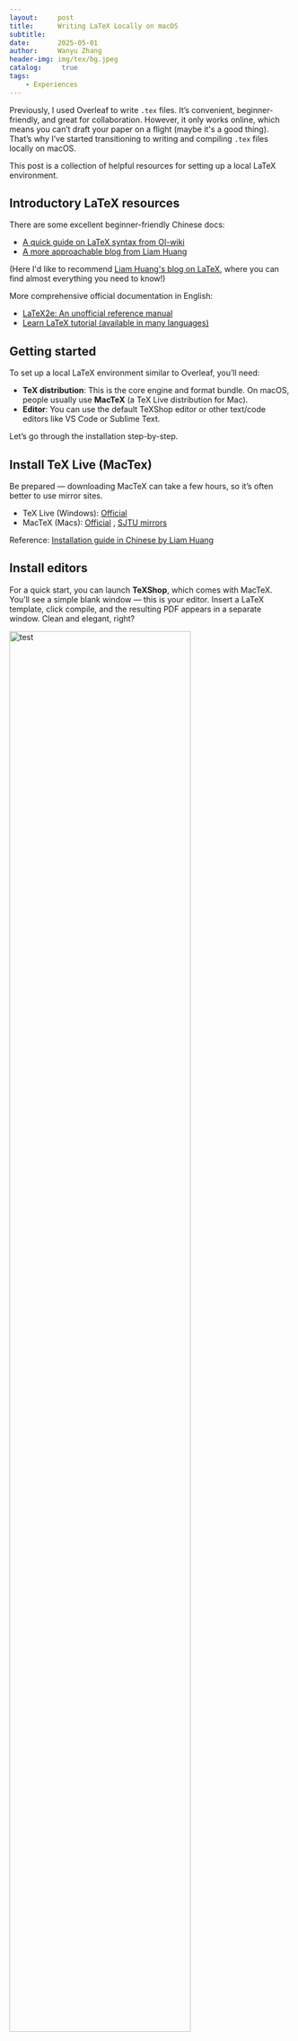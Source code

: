 ```yaml
---
layout:     post
title:      Writing LaTeX Locally on macOS
subtitle:   
date:       2025-05-01
author:     Wanyu Zhang
header-img: img/tex/bg.jpeg
catalog: 	 true
tags:
    - Experiences
---
```


Previously, I used Overleaf to write `.tex` files. It’s convenient, beginner-friendly, and great for collaboration. However, it only works online, which means you can’t draft your paper on a flight (maybe it's a good thing). That’s why I’ve started transitioning to writing and compiling `.tex` files locally on macOS.

This post is a collection of helpful resources for setting up a local LaTeX environment.

## Introductory LaTeX resources

There are some excellent beginner-friendly Chinese docs:

- [A quick guide on LaTeX syntax from OI-wiki](https://oi-wiki.org/tools/latex/)
- [A more approachable blog from Liam Huang](https://liam.page/2014/09/08/latex-introduction/)

(Here I'd like to recommend [Liam Huang's blog on LaTeX](https://liam.page/categories/LaTeX/), where you can find almost everything you need to know!)

More comprehensive official documentation in English:

- [LaTeX2e: An unofficial reference manual](https://tug.org/texinfohtml/latex2e.html)
- [Learn LaTeX tutorial (available in many languages)](https://www.learnlatex.org/)

## Getting started

To set up a local LaTeX environment similar to Overleaf, you’ll need:

* **TeX distribution**: This is the core engine and format bundle. On macOS, people usually use **MacTeX** (a TeX Live distribution for Mac).
* **Editor**: You can use the default TeXShop editor or other text/code editors like VS Code or Sublime Text.

Let’s go through the installation step-by-step.

## Install TeX Live (MacTex)

Be prepared — downloading MacTeX can take a few hours, so it’s often better to use mirror sites.

- TeX Live (Windows): [Official](https://tug.org/texlive/windows.html)
- MacTeX (Macs): [Official](https://tug.org/mactex/mactex-download.html) , [SJTU mirrors](https://mirrors.sjtug.sjtu.edu.cn/ctan/systems/mac/mactex/MacTeX.pkg)

Reference: [Installation guide in Chinese by Liam Huang](https://liam.page/texlive/)

## Install editors

For a quick start, you can launch **TeXShop**, which comes with MacTeX. You’ll see a simple blank window — this is your editor. Insert a LaTeX template, click compile, and the resulting PDF appears in a separate window. Clean and elegant, right?

<img src="{{ site.baseurl }}/img/tex/texshop.png" alt="test" style="width: 80%; height: auto;">

If this default setup works for you, great! You’re all set.
 However, if you want more features or flexibility, you can try other editors like **VS Code** or **Sublime Text**.

### VS Code configuration

You can follow [this tutorial](https://latex.lierhua.top/docs/Configuration-of-VS-Code-Mac-Version/) to configure VS Code. However, I encountered a couple of issues during setup. Here’s how I resolved them:

1. `chktex could not be found` warning

Solution: Disable the linter by adding this to your `settings.json`:

```json
"latex.linter.enabled": false
```

2. `Error: spawn pdflatex ENOENT`

This indicates the LaTeX binary isn’t found. Add the correct environment path to your `settings.json` (specific to macOS):

```json
"latex-workshop.latex.tools": [
  {
    "name": "pdflatex",
    "command": "pdflatex",
    "args": [
      "-synctex=1",
      "-interaction=nonstopmode",
      "-file-line-error",
      "%DOC%"
    ],
    // Start: newly added
    "env": {
      "PATH": "/Library/TeX/texbin:/usr/local/bin:/opt/homebrew/bin:${env:PATH}"
    }
    // End: newly added
  }
],

```

🔧 Make sure to set the environment path for **each tool** (e.g., `pdflatex`, `xelatex`, `latexmk`) under `latex-workshop.latex.tools`.

With all problems settled down, the compiler should work smoothly. The result looks quite polished:

<img src="{{ site.baseurl }}/img/tex/vscode.png" alt="test" style="width: 80%; height: auto;">

### Sublime Text configuration

I hadn't used Sublime Text before writing this post, but it seems to be a powerful and customizable editor. I'm looking forward to exploring it further.

Helpful guides I used:

- [Sublime Text installation and introduction (Chinese)](https://liam.page/2013/11/11/Sublime-elegant/)
- [Sublime Text + LaTex for Windows (Chinese)](https://liam.page/2013/11/13/Sublime-with-LaTeX/)
- [Sublime Text + LaTex for Windows (EN/CH)](https://latex.lierhua.top/docs/Setting-up-Sublime-Text-Windows-version/)
- [Sublime Text + LaTex for Macs (EN/CH)](https://latex.lierhua.top/docs/Settings-for-Sublime-Text-Mac-Version/)

After following the instructions, your setup will look like this:

<img src="{{ site.baseurl }}/img/tex/st.png" alt="test" style="width: 80%; height: auto;">
